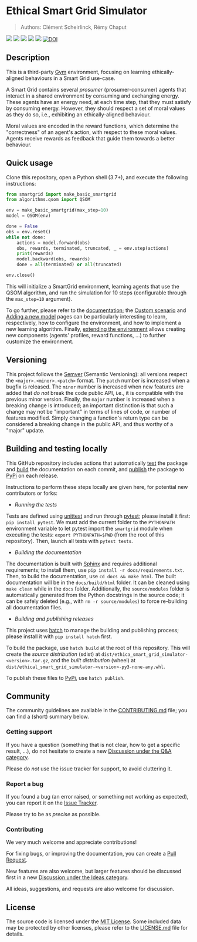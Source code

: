 # Ethical Smart Grid Simulator

> Authors: Clément Scheirlinck, Rémy Chaput

<!-- Badges -->
![](https://img.shields.io/pypi/pyversions/ethical-smart-grid)
[![](https://img.shields.io/github/actions/workflow/status/ethicsai/ethical-smart-grid/docs.yml?label=Docs)](https://github.com/ethicsai/ethical-smart-grid/actions/workflows/docs.yml)
[![](https://img.shields.io/github/actions/workflow/status/ethicsai/ethical-smart-grid/testing.yml?label=Automatic%20testing)](https://github.com/ethicsai/ethical-smart-grid/actions/workflows/testing.yml)
![](https://img.shields.io/pypi/l/ethical-smart-grid)
![](https://img.shields.io/github/v/release/ethicsai/ethical-smart-grid)
[![DOI](https://joss.theoj.org/papers/10.21105/joss.05410/status.svg)](https://doi.org/10.21105/joss.05410)

## Description

This is a third-party [Gym] environment, focusing on learning ethically-aligned
behaviours in a Smart Grid use-case.

A Smart Grid contains several *prosumer* (prosumer-consumer) agents that
interact in a shared environment by consuming and exchanging energy.
These agents have an energy need, at each time step, that they must satisfy
by consuming energy. However, they should respect a set of moral values as
they do so, i.e., exhibiting an ethically-aligned behaviour.

Moral values are encoded in the reward functions, which determine the
"correctness" of an agent's action, with respect to these moral values.
Agents receive rewards as feedback that guide them towards a better behaviour.

## Quick usage

Clone this repository, open a Python shell (3.7+), and execute the following
instructions:

```python
from smartgrid import make_basic_smartgrid
from algorithms.qsom import QSOM

env = make_basic_smartgrid(max_step=10)
model = QSOM(env)

done = False
obs = env.reset()
while not done:
    actions = model.forward(obs)
    obs, rewards, terminated, truncated, _ = env.step(actions)
    print(rewards)
    model.backward(obs, rewards)
    done = all(terminated) or all(truncated)

env.close()
```

This will initialize a SmartGrid environment, learning agents that use the QSOM
algorithm, and run the simulation for 10 steps (configurable through the `max_step=10`
argument).

To go further, please refer to the [documentation]; the [Custom scenario] and
[Adding a new model] pages can be particularly interesting to learn,
respectively, how to configure the environment, and how to implement a new
learning algorithm.
Finally, [extending the environment][Extending] allows creating new components
(agents' profiles, reward functions, ...) to further customize the environment.

## Versioning

This project follows the [Semver] (Semantic Versioning): all versions respect
the `<major>.<minor>.<patch>` format. The `patch` number is increased when a
bugfix is released. The `minor` number is increased when new features are added
that *do not* break the code public API, i.e., it is compatible with the
previous minor version. Finally, the `major` number is increased when a breaking
change is introduced; an important distinction is that such a change may not
be "important" in terms of lines of code, or number of features modified.
Simply changing a function's return type can be considered a breaking change
in the public API, and thus worthy of a "major" update.

## Building and testing locally

This GitHub repository includes actions that automatically [test][actions-test]
the package and [build][actions-docs] the documentation on each commit, and 
[publish][actions-publish] the package to [PyPi] on each release.

Instructions to perform these steps locally are given here, for potential
new contributors or forks:

- *Running the tests*

Tests are defined using [unittest] and run through [pytest]; please install it
first: `pip install pytest`.
We must add the current folder to the `PYTHONPATH` environment variable to
let pytest import the `smartgrid` module when executing the tests:
`export PYTHONPATH=$PWD` (from the root of this repository). Then, launch all
tests with `pytest tests`.

- *Building the documentation*

The documentation is built with [Sphinx] and requires additional requirements;
to install them, use `pip install -r docs/requirements.txt`. Then, to build the
documentation, use `cd docs && make html`. The built documentation will be in
the `docs/build/html` folder. It can be cleaned using `make clean` while in the
`docs` folder. Additionally, the `source/modules` folder is automatically
generated from the Python docstrings in the source code; it can be safely
deleted (e.g., with `rm -r source/modules`) to force re-building all
documentation files.

- *Building and publishing releases*

This project uses [hatch] to manage the building and publishing process; please
install it with `pip install hatch` first.

To build the package, use `hatch build` at the root of this repository. This
will create the *source distribution* (sdist) at
`dist/ethica_smart_grid_simulator-<version>.tar.gz`, and the *built distribution*
(wheel) at `dist/ethical_smart_grid_simulator-<version>-py3-none-any.whl`.

To publish these files to [PyPi], use `hatch publish`.


## Community

The community guidelines are available in the [CONTRIBUTING.md](CONTRIBUTING.md)
file; you can find a (short) summary below.

### Getting support

If you have a question (something that is not clear, how to get a specific
result, ...), do not hesitate to create a new [Discussion under the Q&A category](https://github.com/ethicsai/ethical-smart-grid/discussions/new?category=q-a).

Please do *not* use the issue tracker for support, to avoid cluttering it.

### Report a bug

If you found a bug (an error raised, or something not working as expected), you
can report it on the [Issue Tracker](https://github.com/ethicsai/ethical-smart-grid/issues/new).

Please try to be as *precise* as possible.

### Contributing

We very much welcome and appreciate contributions!

For fixing bugs, or improving the documentation, you can create a
[Pull Request](https://github.com/ethicsai/ethical-smart-grid/pulls).

New features are also welcome, but larger features should be discussed first in
a new [Discussion under the Ideas category](https://github.com/ethicsai/ethical-smart-grid/discussions/new?category=ideas).

All ideas, suggestions, and requests are also welcome for discussion.


## License

The source code is licensed under the [MIT License].
Some included data may be protected by other licenses, please refer to the
[LICENSE.md] file for details.

[Gym]: https://gymnasium.farama.org/
[documentation]: https://ethicsai.github.io/ethical-smart-grid/
[Custom scenario]: https://ethicsai.github.io/ethical-smart-grid/custom_scenario.html
[Adding a new model]: https://ethicsai.github.io/ethical-smart-grid/adding_model.html
[Extending]: https://ethicsai.github.io/ethical-smart-grid/extending/index.html
[Semver]: https://semver.org/
[PyPi]: https://pypi.org/project/ethical-smart-grid/
[unittest]: https://docs.python.org/3/library/unittest.html
[pytest]: https://pytest.org/
[actions-test]: https://github.com/ethicsai/ethical-smart-grid/actions/workflows/testing.yml
[actions-docs]: https://github.com/ethicsai/ethical-smart-grid/actions/workflows/docs.yml
[actions-publish]: https://github.com/ethicsai/ethical-smart-grid/actions/workflows/package.yml
[Sphinx]: https://www.sphinx-doc.org/
[hatch]: https://hatch.pypa.io/latest/
[MIT License]: https://choosealicense.com/licenses/mit/
[LICENSE.md]: LICENSE.md
